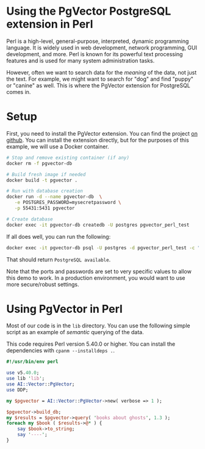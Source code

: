 # Using the PgVector PostgreSQL extension in Perl

Perl is a high-level, general-purpose, interpreted, dynamic programming
language. It is widely used in web development, network programming, GUI
development, and more. Perl is known for its powerful text processing features
and is used for many system administration tasks.

However, often we want to search data for the _meaning_ of the data, not just
the text. For example, we might want to search for "dog" and find "puppy" or
"canine" as well. This is where the PgVector extension for PostgreSQL comes in.

# Setup

First, you need to install the PgVector extension. You can find the project
[on github](https://github.com/pgvector/pgvector). You can install the
extension directly, but for the purposes of this example, we will use a Docker
container.

```bash
# Stop and remove existing container (if any)
docker rm -f pgvector-db

# Build fresh image if needed
docker build -t pgvector .

# Run with database creation
docker run -d --name pgvector-db  \
   -e POSTGRES_PASSWORD=mysecretpassword \
   -p 55431:5431 pgvector

# Create database
docker exec -it pgvector-db createdb -U postgres pgvector_perl_test
```

If all does well, you can run the following:

```bash
docker exec -it pgvector-db psql -U postgres -d pgvector_perl_test -c "SELECT 'PostgreSQL available'"
```

That should return `PostgreSQL available`.

Note that the ports and passwords are set to very specific values to allow
this demo to work. In a production environment, you would want to use more
secure/robust settings.

# Using PgVector in Perl

Most of our code is in the `lib` directory. You can use the following simple
script as an example of _semantic_ querying of the data.

This code requires Perl version 5.40.0 or higher. You can install the
dependencies with `cpanm --installdeps .`.

```perl
#!/usr/bin/env perl

use v5.40.0;
use lib 'lib';
use AI::Vector::PgVector;
use DDP;

my $pgvector = AI::Vector::PgVector->new( verbose => 1 );

$pgvector->build_db;
my $results = $pgvector->query( 'books about ghosts', 1.3 );
foreach my $book ( $results->@* ) {
    say $book->to_string;
    say '----';
}
```
